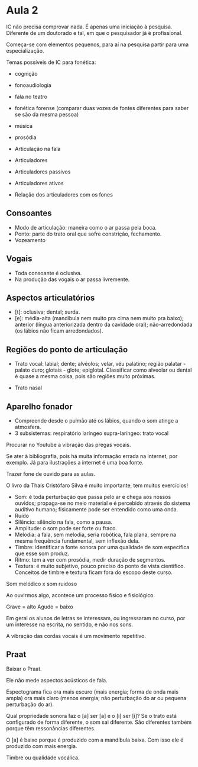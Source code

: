 Aula 2
======

IC não precisa comprovar nada. É apenas uma iniciação à pesquisa. Diferente de um doutorado e tal, em que o pesquisador já é profissional.

Começa-se com elementos pequenos, para aí na pesquisa partir para uma especialização.

Temas possíveis de IC para fonética:

- cognição
- fonoaudiologia
- fala no teatro
- fonética forense (comparar duas vozes de fontes diferentes para saber se são da mesma pessoa)
- música
- prosódia

- Articulação na fala
- Articuladores
- Articuladores passivos
- Articuladores ativos
- Relação dos articuladores com os fones

Consoantes
----------

- Modo de articulação: maneira como o ar passa pela boca.
- Ponto: parte do trato oral que sofre constrição, fechamento.
- Vozeamento

Vogais
------

- Toda consoante é oclusiva.
- Na produção das vogais o ar passa livremente.

Aspectos articulatórios
-----------------------

- [t]: oclusiva; dental; surda.
- [e]: média-alta (mandíbula nem muito pra cima nem muito pra baixo); anterior (língua anteriorizada dentro da cavidade oral); não-arredondada (os lábios não ficam arredondados).

Regiões do ponto de articulação
-------------------------------

- Trato vocal: labial; dente; alvéolos; velar, véu palatino; região palatar - palato duro; glotais - glote; epiglotal.
Classificar como alveolar ou dental é quase a mesma coisa, pois são regiões muito próximas.

- Trato nasal

Aparelho fonador
----------------

- Compreende desde o pulmão até os lábios, quando o som atinge a atmosfera.
- 3 subsistemas: 
	respiratório
	laríngeo
	supra-laríngeo: trato vocal

Procurar no Youtube a vibração das pregas vocais.

Se ater à bibliografia, pois há muita informação errada na internet, por exemplo. Já para ilustrações a internet é uma boa fonte.

Trazer fone de ouvido para as aulas.

O livro da Thaís Cristófaro Silva é muito importante, tem muitos exercícios!

- Som: é toda perturbação que passa pelo ar e chega aos nossos ouvidos; propaga-se no meio material e é percebido através do sistema auditivo humano; fisicamente pode ser entendido como uma onda.
- Ruído
- Silêncio: silêncio na fala, como a pausa.
- Amplitude: o som pode ser forte ou fraco.
- Melodia: a fala, sem melodia, seria robótica, fala plana, sempre na mesma frequência fundamental, sem inflexão dela.
- Timbre: identificar a fonte sonora por uma qualidade de som específica que esse som produz.
- Ritmo: tem a ver com prosódia, medir duração de segmentos.
- Textura: é muito subjetivo, pouco preciso do ponto de vista científico.
Conceitos de timbre e textura ficam fora do escopo deste curso.

Som melódico x som ruidoso

Ao ouvirmos algo, acontece um processo físico e fisiológico.

Grave = alto
Agudo = baixo

Em geral os alunos de letras se interessam, ou ingressaram no curso, por um interesse na escrita, no sentido, e não nos sons.

A vibração das cordas vocais é um movimento repetitivo.

Praat
-----

Baixar o Praat.

Ele não mede aspectos acústicos de fala.

Espectograma fica ora mais escuro (mais energia; forma de onda mais ampla) ora mais claro (menos energia; não perturbação do ar ou pequena perturbação do ar).

Qual propriedade sonora faz o [a] ser [a] e o [i] ser [i]? Se o trato está configurado de forma diferente, o som sai diferente. São diferentes também porque têm ressonâncias diferentes.

O [a] é baixo porque é produzido com a mandíbula baixa. Com isso ele é produzido com mais energia.

Timbre ou qualidade vocálica.